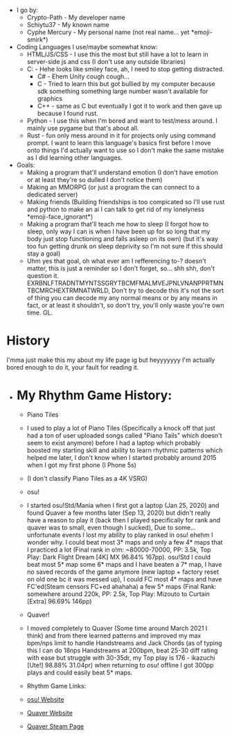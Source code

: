  - I go by:
   - Crypto-Path - My developer name
   - Schiytu37 - My known name
   - Cyphe Mercury - My personal name (not real name... yet \*emoji-smirk\*)
 - Coding Languages I use/maybe somewhat know:
   - HTML/JS/CSS - I use this the most but still have a lot to learn in server-side js and css (I don't use any outside libraries)
   - C: - Hehe looks like smiley face, ah, I need to stop getting distracted.
     - C# - Ehem Unity cough cough...
     - C - Tried to learn this but got bullied by my computer because sdk something something large number wasn't available for graphics
     - C++ - same as C but eventually I got it to work and then gave up because I found rust.
   - Python - I use this when I'm bored and want to test/mess around. I mainly use pygame but that's about all.
   - Rust - fun only mess around in it for projects only using command prompt. I want to learn this language's basics first before I move onto things I'd actually want to use so I don't make the same mistake as I did learning other languages.
- Goals:
  - Making a program that'll understand emotion (I don't have emotion or at least they're so dulled I don't notice them)
  - Making an MMORPG (or just a program the can connect to a dedicated server)
  - Making friends (Building friendships is too compicated so I'll use rust and python to make an ai I can talk to get rid of my lonelyness \*emoji-face_ignorant\*)
  - Making a program that'll teach me how to sleep (I forgot how to sleep, only way I can is when I have been up for so long that my body just stop functioning and falls asleep on its own) (but it's way too fun getting drunk on sleep deprivity so I'm not sure if this should stay a goal)
  - Uhm yes that goal, oh what ever am I refferencing to-? doesn't matter, this is just a reminder so I don't forget, so... shh shh, don't question it. EXRBNLFTRADNTMYNTSSGRYTBCMFMALMVEJPNLVNANPPRTMNTBCMRCHEXTRMNATWRLD, Don't try to decode this it's not the sort of thing you can decode my any normal means or by any means in fact, or at least it shouldn't, so don't try, you'll only waste you're own time. GL.

# History
I'mma just make this my about my life page ig but heyyyyyyy I'm actually bored enough to do it, your fault for reading it.
 - # My Rhythm Game History:

   - Piano Tiles
    - I used to play a lot of Piano Tiles (Specifically a knock off that just had a ton of user uploaded songs called "Piano Tails" which doesn't seem to exist anymore) before I had a laptop which probably boosted my starting skill and ability to learn rhythmic patterns which helped me later, I don't know when I started probably around 2015 when I got my first phone (I Phone 5s)

    - (I don't classify Piano Tiles as a 4K VSRG)

    - osu!
     - I started osu!Std/Mania when I first got a laptop (Jan 25, 2020) and found Quaver a few months later (Sep 13, 2020) but didn't really have a reason to play it (back then I played specifically for rank and quaver was to small, even though I sucked), Due to some... unfortunate events I lost my ability to play ranked in osu! ehehm I wonder why. I could beat most 3* maps and only a few 4* maps that I practiced a lot (Final rank in o!m: ~80000-70000, PP: 3.5k, Top Play: Dark Flight Dream [4K] MX 96.84% 167pp). osu!Std I could beat most 5* map some 6* maps and I have beaten a 7* map, I have no saved records of the game anymore (new laptop + factory reset on old one bc it was messed up), I could FC most 4* maps and have FC'ed(Steam censors FC+ed ahahaha) a few 5* maps (Final Rank: somewhere around 220k, PP: 2.5k, Top Play: Mizouto to Curtain [Extra] 96.69% 146pp)

    - Quaver!
     - I moved completely to Quaver (Some time around March 2021 I think) and from there learned patterns and improved my max bpm/nps limit to handle Handstreams and Jack Chords (as of typing this I can do 18nps Handstreams at 200bpm, beat 25-30 diff rating with ease but struggle with 30-35dr, my Top play is 176 - ikazuchi [Ute!] 98.88% 31.04pr) when returning to osu! offline I got 300pp plays and could easily beat 5* maps.

    - Rhythm Game Links:
     - [osu! Website](osu.ppy.sh)
     - [Quaver Website](quavergame.com)
     - [Quaver Steam Page](store.steampowered.com/app/980610/Quaver/)
